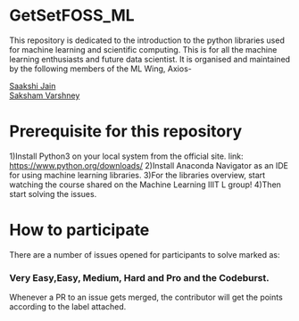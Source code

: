 # GetSetFOSS_ML
This repository is dedicated to the introduction to the python libraries used for machine learning and scientific computing.
This is for all the machine learning enthusiasts and future data scientist.
It is organised and maintained by the following members of the ML Wing, Axios-

[Saakshi Jain](https://github.com/sa4k5hi) <br />
[Saksham Varshney](https://github.com/sakshamv30)


# Prerequisite for this repository
1)Install Python3 on your local system from the official site.
link: https://www.python.org/downloads/
2)Install Anaconda Navigator as an IDE for using machine learning libraries.
3)For the libraries overview, start watching the course shared on the Machine Learning IIIT L group!
4)Then start solving the issues.

# How to participate
There are a number of issues opened for participants to solve marked as:

### Very Easy,Easy, Medium, Hard and Pro and the Codeburst.

Whenever a PR to an issue gets merged, the contributor will get the points according to the label attached.
